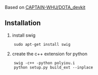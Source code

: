 Based on [CAPTAIN-WHU/DOTA_devkit](https://github.com/CAPTAIN-WHU/DOTA_devkit)

## Installation
1. install swig
```
    sudo apt-get install swig
```
2. create the c++ extension for python
```
    swig -c++ -python polyiou.i
    python setup.py build_ext --inplace
```